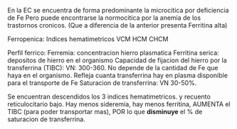 En la EC se encuentra de forma predominante la microcitica por deficiencia de Fe
Pero puede encontrarse la normocitica por la anemia de los trastornos cronicos. (Que a diferencia de la anterior presenta Ferritina alta)

Ferropenica:
Indices hematimetricos
VCM
HCM
CHCM

Perfil ferrico:
Ferremia: concentracion hierro plasmatica
Ferritina serica: depositos de hierro en el organismo
Capacidad de fijacion del hierro por la transferrina (TIBC): VN: 300-360. No depende de la cantidad de Fe que haya en el organismo. Refleja cuanta transferrina hay en plasma disponible para el transporte de Fe
Saturacion de transferrina: VN 30-50%.

Se encuentran descendidos los 3 indices hematimetricos. y recuento reticulocitario bajo.
Hay menos sideremia, hay menos ferritina, AUMENTA el TIBC (para poder transportar mas), POR lo que **disminuye** el % de saturacion de transferrina.





